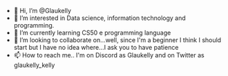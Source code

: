 - 👋 Hi, I’m @Glaukelly
- 👀 I’m interested in Data science, information technology and programming.
- 🌱 I’m currently learning CS50 e programming language
- 💞️ I’m looking to collaborate on...well, since I'm a beginner I think I should start but I have no idea where...I ask you to have patience
- 📫 How to reach me.. I'm on Discord as Glaukelly and on Twitter as glaukelly_kelly

<!---
Glaukelly/Glaukelly is a ✨ special ✨ repository because its `README.md` (this file) appears on your GitHub profile.
You can click the Preview link to take a look at your changes.
--->
